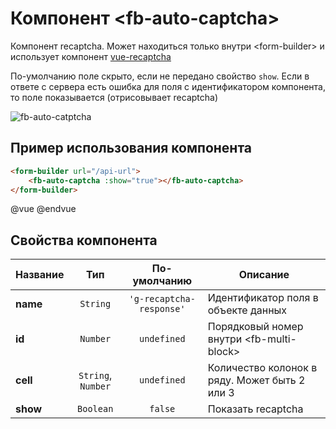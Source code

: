 # Компонент &lt;fb-auto-captcha&gt;

Компонент recaptcha. Может находиться только внутри &lt;form-builder&gt; и использует компонент [vue-recaptcha](https://github.com/DanSnow/vue-recaptcha)

По-умолчанию поле скрыто, если не передано свойство `show`. Если в ответе с сервера есть ошибка для поля с идентификатором компонента, то поле показывается (отрисовывает recaptcha)

![fb-auto-catptcha](https://storage.googleapis.com/static.awes.io/docs/fb-auto-captcha.gif)


## Пример использования компонента

```html
<form-builder url="/api-url">
    <fb-auto-captcha :show="true"></fb-auto-captcha>
</form-builder>
```
@vue
<form-builder url="/api-url">
    <fb-auto-captcha :show="true"></fb-auto-captcha>
</form-builder>
@endvue


## Свойства компонента

| Название            | Тип                | По-умолчанию        | Описание                                          |
|---------------------|:------------------:|:-------------------:|---------------------------------------------------|
| **name**            | `String`           | `'g-recaptcha-response'` | Идентификатор поля в объекте данных          |
| **id**              | `Number`           | `undefined`         | Порядковый номер внутри &lt;fb-multi-block&gt;    |
| **cell**            | `String`, `Number` | `undefined`         | Количество колонок в ряду. Может быть 2 или 3     |
| **show**            | `Boolean`          | `false`             | Показать recaptcha                                |
